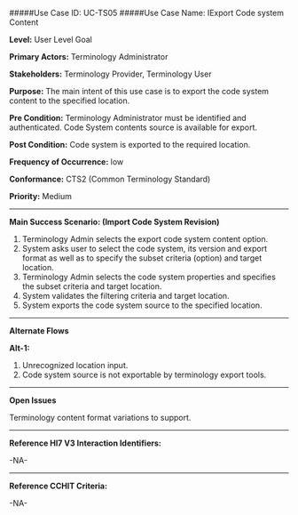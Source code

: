 #####Use Case ID: UC-TS05
#####Use Case Name: IExport Code system Content

**Level:**                     User Level Goal

**Primary Actors:**            Terminology Administrator  

**Stakeholders:**              Terminology Provider, Terminology User

**Purpose:**                   The main intent of this use case is to export the code system content to the specified location.

**Pre Condition:**             Terminology Administrator must be identified and authenticated. Code System contents source is available for export.

**Post Condition:**            Code system is exported to the required location.

**Frequency of Occurrence:**   low

**Conformance:**             	 CTS2 (Common Terminology Standard)

**Priority:**                  Medium
__________________________________________________________
**Main Success Scenario: (Import Code System Revision)**

1.	Terminology Admin selects the export code system content option.
2.	System asks user to select the code system, its version and export format as well as to specify the subset criteria (option) and target location.
3.	Terminology Admin selects the code system properties and specifies the subset criteria and target location.
4.	System validates the filtering criteria and target location.
5.	System exports the code system source to the specified location.

__________________________________________________________
**Alternate Flows** 

**Alt-1:**

1.	Unrecognized location input.
2.	Code system source is not exportable by terminology export tools. 

_______________________________________________________________
**Open Issues**

Terminology content format variations to support.
_______________________________________________________________
**Reference Hl7 V3 Interaction Identifiers:**

-NA-
_______________________________________________________________
**Reference CCHIT Criteria:**

-NA-
